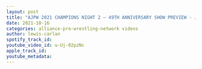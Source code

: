 ```yaml
---
layout: post
title: "AJPW 2021 CHAMPIONS NIGHT 2 – 49TH ANNIVERSARY SHOW PREVIEW - JAKE LEE VS KENTO MIYAHARA MAIN EVENT"
date: 2021-10-16
categories: alliance-pro-wrestling-network videos
author: lewis-carlan
spotify_track_id: 
youtube_video_id: u-Uj-02pzNc
apple_track_id: 
youtube_metadata: 
---
```

